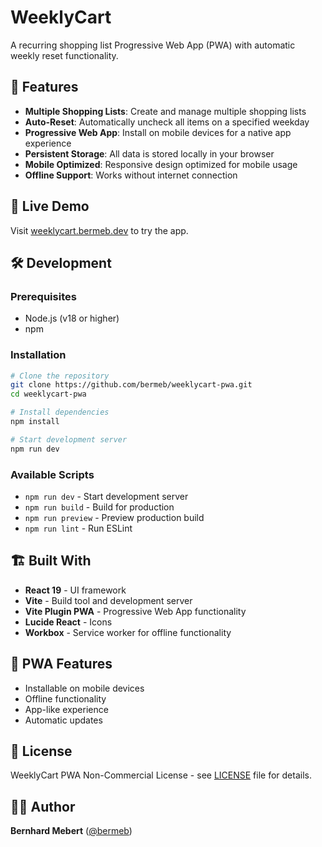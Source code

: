 # WeeklyCart

A recurring shopping list Progressive Web App (PWA) with automatic weekly reset functionality.

## 🛒 Features

- **Multiple Shopping Lists**: Create and manage multiple shopping lists
- **Auto-Reset**: Automatically uncheck all items on a specified weekday
- **Progressive Web App**: Install on mobile devices for a native app experience
- **Persistent Storage**: All data is stored locally in your browser
- **Mobile Optimized**: Responsive design optimized for mobile usage
- **Offline Support**: Works without internet connection

## 🚀 Live Demo

Visit [weeklycart.bermeb.dev](https://weeklycart.bermeb.dev) to try the app.

## 🛠️ Development

### Prerequisites

- Node.js (v18 or higher)
- npm

### Installation

```bash
# Clone the repository
git clone https://github.com/bermeb/weeklycart-pwa.git
cd weeklycart-pwa

# Install dependencies
npm install

# Start development server
npm run dev
```

### Available Scripts

- `npm run dev` - Start development server
- `npm run build` - Build for production
- `npm run preview` - Preview production build
- `npm run lint` - Run ESLint

## 🏗️ Built With

- **React 19** - UI framework
- **Vite** - Build tool and development server
- **Vite Plugin PWA** - Progressive Web App functionality
- **Lucide React** - Icons
- **Workbox** - Service worker for offline functionality

## 📱 PWA Features

- Installable on mobile devices
- Offline functionality
- App-like experience
- Automatic updates

## 📄 License

WeeklyCart PWA Non-Commercial License - see [LICENSE](LICENSE) file for details.

## 👨‍💻 Author

**Bernhard Mebert** ([@bermeb](https://github.com/bermeb))